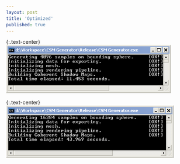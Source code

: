 ```yaml
---
layout: post
title: 'Optimized'
published: true
---
```


{:.text-center}
![4096 depth maps with resolution of 128 x 128 = 512 Mb of data.](/uploads/2010/11/CSM-Generator-1.png)

{:.text-center}
![16384 depth maps with resolution of 128 x 128 = 2 Gb of data.](/uploads/2010/11/CSM-Generator-2.png)
